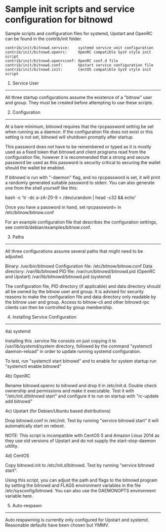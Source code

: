 Sample init scripts and service configuration for bitnowd
==========================================================

Sample scripts and configuration files for systemd, Upstart and OpenRC
can be found in the contrib/init folder.

    contrib/init/bitnowd.service:    systemd service unit configuration
    contrib/init/bitnowd.openrc:     OpenRC compatible SysV style init script
    contrib/init/bitnowd.openrcconf: OpenRC conf.d file
    contrib/init/bitnowd.conf:       Upstart service configuration file
    contrib/init/bitnowd.init:       CentOS compatible SysV style init script

1. Service User
---------------------------------

All three startup configurations assume the existence of a "bitnow" user
and group.  They must be created before attempting to use these scripts.

2. Configuration
---------------------------------

At a bare minimum, bitnowd requires that the rpcpassword setting be set
when running as a daemon.  If the configuration file does not exist or this
setting is not set, bitnowd will shutdown promptly after startup.

This password does not have to be remembered or typed as it is mostly used
as a fixed token that bitnowd and client programs read from the configuration
file, however it is recommended that a strong and secure password be used
as this password is security critical to securing the wallet should the
wallet be enabled.

If bitnowd is run with "-daemon" flag, and no rpcpassword is set, it will
print a randomly generated suitable password to stderr.  You can also
generate one from the shell yourself like this:

bash -c 'tr -dc a-zA-Z0-9 < /dev/urandom | head -c32 && echo'

Once you have a password in hand, set rpcpassword= in /etc/bitnow/bitnow.conf

For an example configuration file that describes the configuration settings,
see contrib/debian/examples/bitnow.conf.

3. Paths
---------------------------------

All three configurations assume several paths that might need to be adjusted.

Binary:              /usr/bin/bitnowd
Configuration file:  /etc/bitnow/bitnow.conf
Data directory:      /var/lib/bitnowd
PID file:            /var/run/bitnowd/bitnowd.pid (OpenRC and Upstart)
                     /var/lib/bitnowd/bitnowd.pid (systemd)

The configuration file, PID directory (if applicable) and data directory
should all be owned by the bitnow user and group.  It is advised for security
reasons to make the configuration file and data directory only readable by the
bitnow user and group.  Access to bitnow-cli and other bitnowd rpc clients
can then be controlled by group membership.

4. Installing Service Configuration
-----------------------------------

4a) systemd

Installing this .service file consists on just copying it to
/usr/lib/systemd/system directory, followed by the command
"systemctl daemon-reload" in order to update running systemd configuration.

To test, run "systemctl start bitnowd" and to enable for system startup run
"systemctl enable bitnowd"

4b) OpenRC

Rename bitnowd.openrc to bitnowd and drop it in /etc/init.d.  Double
check ownership and permissions and make it executable.  Test it with
"/etc/init.d/bitnowd start" and configure it to run on startup with
"rc-update add bitnowd"

4c) Upstart (for Debian/Ubuntu based distributions)

Drop bitnowd.conf in /etc/init.  Test by running "service bitnowd start"
it will automatically start on reboot.

NOTE: This script is incompatible with CentOS 5 and Amazon Linux 2014 as they
use old versions of Upstart and do not supply the start-stop-daemon uitility.

4d) CentOS

Copy bitnowd.init to /etc/init.d/bitnowd. Test by running "service bitnowd start".

Using this script, you can adjust the path and flags to the bitnowd program by
setting the bitnowd and FLAGS environment variables in the file
/etc/sysconfig/bitnowd. You can also use the DAEMONOPTS environment variable here.

5. Auto-respawn
-----------------------------------

Auto respawning is currently only configured for Upstart and systemd.
Reasonable defaults have been chosen but YMMV.
